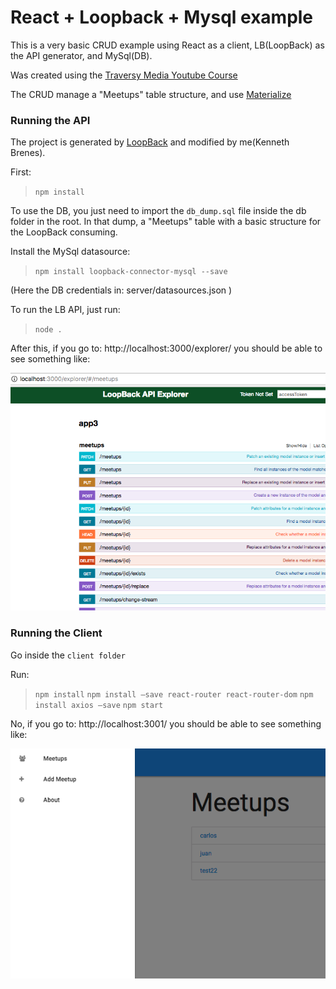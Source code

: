 # React + Loopback + Mysql example

This is a very basic CRUD example using React as a client, LB(LoopBack) as the API generator, and MySql(DB).

Was created using the [Traversy Media Youtube Course](https://www.youtube.com/watch?v=Mx-cywTNy8s)

The CRUD manage a "Meetups" table structure, and use [Materialize](http://materializecss.com/) 

### Running the API

The project is generated by [LoopBack](http://loopback.io) and modified by me(Kenneth Brenes).

First:

> `npm install`

To use the DB, you just need to import the `db_dump.sql` file inside the db folder in the root. In that dump, a "Meetups" table with a basic structure for the LoopBack consuming.

Install the MySql datasource:

> `npm install loopback-connector-mysql --save`

(Here the DB credentials in: server/datasources.json
)

To run the LB API, just run:

> `node .`

After this, if you go to: http://localhost:3000/explorer/ you should be able to see something like: 

![alt text](https://github.com/kgatjens/react_loopback_mysql_tutorial/blob/master/loopback.png)

### Running the Client

Go inside the `client folder`

Run:

> `npm install`
> `npm install —save react-router react-router-dom`
> `npm install axios —save`
> `npm start`

No, if you go to: http://localhost:3001/ you should be able to see something like:

![alt text](https://github.com/kgatjens/react_loopback_mysql_tutorial/blob/master/meetup_crud.png)


